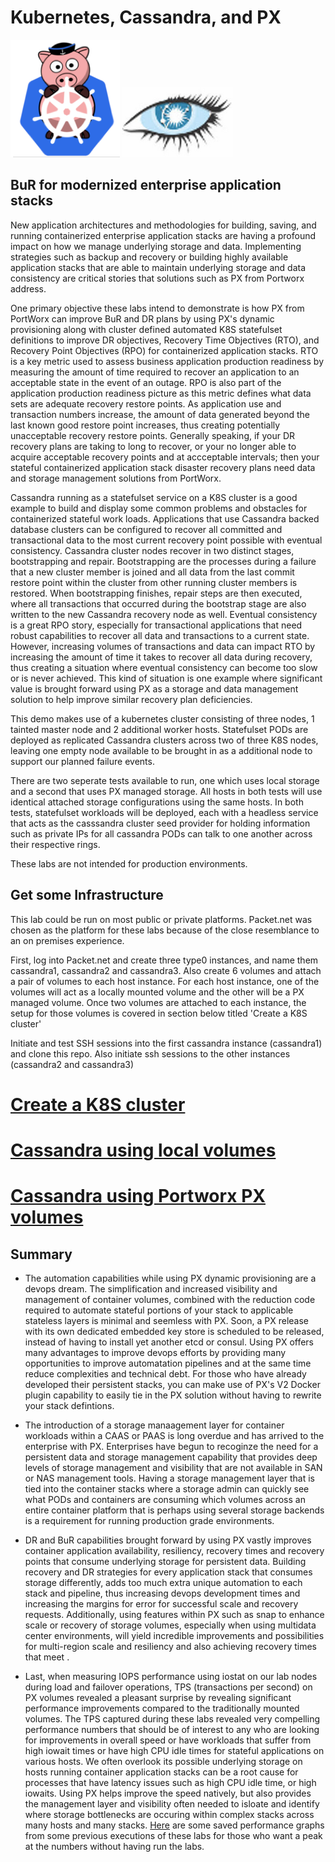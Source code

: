 # Kubernetes, Cassandra, and PX  

![](images/px_k8s.png)    ![](images/cassandra.png)    

## BuR for modernized enterprise application stacks

New application architectures and methodologies for building, saving, and running containerized enterprise application stacks are having a profound impact on how we manage underlying storage and data.  Implementing strategies such as backup and recovery or building highly available application stacks that are able to maintain underlying storage and data consistency are critical stories that solutions such as  PX from Portworx address.   

One primary objective these labs intend to demonstrate is how PX from PortWorx can improve BuR and DR plans by using PX's dynamic provisioning along with cluster defined automated K8S statefulset definitions to improve DR objectives, Recovery Time Objectives (RTO), and Recovery Point Objectives (RPO) for containerized application stacks.    RTO is a key metric used to assess business application production readiness by measuring the amount of time required to recover an application to an acceptable state in the event of an outage.  RPO is also part of the application production readiness picture as this metric defines what data sets are adequate recovery restore points.  As application use and transaction numbers increase, the amount of data generated beyond the last known good restore point increases, thus creating potentially unacceptable recovery restore points.   Generally speaking, if your DR recovery plans are taking to long to recover, or your no longer able to acquire acceptable recovery points and at accceptable intervals; then your stateful containerized application stack disaster recovery plans need data and storage management solutions from PortWorx.   

Cassandra running as a statefulset service on a K8S cluster is a good example to build and display some common problems and obstacles for containerized stateful work loads.  Applications that use Cassandra backed database clusters can be configured to recover all committed and transactional data to the most current recovery point possible with eventual consistency.   Cassandra cluster nodes recover in two distinct stages, bootstrapping and repair.   Bootstrapping are the processes during a failure that a new cluster member is joined and all data from the last commit restore point within the cluster from other running cluster members is restored.   When bootstrapping finishes, repair steps are then executed, where all transactions that occurred during the bootstrap stage are also written to the new Cassandra recovery node as well.   Eventual consistency is a great RPO story, especially for transactional applications that need robust capabilities to recover all data and transactions to a current state.  However, increasing volumes of transactions and data can impact RTO by increasing the amount of time it takes to recover all data during recovery, thus creating a situation where eventual consistency can become too slow or is never achieved.   This kind of situation is one example where significant value is brought forward using PX as a storage and data management solution to help improve similar recovery plan deficiencies.   

This demo makes use of a kubernetes cluster consisting of three nodes, 1 tainted master node and 2 additional worker hosts.   Statefulset  PODs are deployed as replicated Cassandra clusters across two of three K8S nodes, leaving one empty node available to be brought in as a additional node to support our planned failure events.  

There are two seperate tests available to run, one which uses local storage and a second that uses PX managed storage.   All hosts in both tests will use identical attached storage configurations using the same hosts.   In both tests, statefulset workloads will be deployed, each with a headless service that acts as the casssandra cluster seed provider for holding information such as private IPs for all cassandra PODs can talk to one another across their respective rings.       

These labs are not intended for production environments.  

## Get some Infrastructure

This lab could be run on most public or private platforms.   Packet.net was chosen as the platform for these labs because of the close resemblance to an on premises experience.

First, log into Packet.net and create three type0 instances, and name them cassandra1, cassandra2 and cassandra3.   Also create 6 volumes and attach a pair of volumes to each host instance.  For each host instance, one of the volumes will act as a locally mounted volume and the other will be a PX managed volume.  Once two volumes are attached to each instance, the setup for those volumes is covered in section below titled 'Create a K8S cluster'

Initiate and test SSH sessions into the first cassandra instance (cassandra1) and clone this repo.  Also initiate ssh sessions to the other instances (cassandra2 and cassandra3)


# [Create a K8S cluster](K8S_create/K8S_setup.md)


# [Cassandra using local volumes](cassandra-local/README.md)


# [Cassandra using Portworx PX volumes](cassandra-px/README.md)


## Summary



- The automation capabilities while using PX dynamic provisioning are a devops dream.   The simplification and increased visibility and management of container volumes, combined with the reduction code required to automate stateful portions of your stack to applicable stateless layers is minimal and seemless with PX.   Soon, a PX release with its own dedicated embedded key store is scheduled to be released, instead of having to install yet another etcd or consul.  Using PX offers many advantages to improve devops efforts by providing many opportunities to improve automatation pipelines and at the same time reduce complexities and technical debt.  For those who have already developed their persistent stacks, you can make use of PX's V2 Docker plugin capability to easily tie in the PX solution without having to rewrite your stack defintions.

- The introduction of a storage manaagement layer for container workloads within a CAAS or PAAS is long overdue and has arrived to the enterprise with PX.  Enterprises have begun to recoginze the need for a persistent data and storage management capability that provides deep levels of storage management and visibility that are not available in SAN or NAS management tools.   Having a storage management layer that is tied into the container stacks where a storage admin can quickly see what PODs and containers are consuming which volumes across an entire container platform that is perhaps using several storage backends is a requirement for running production grade environments.

- DR and BuR capabilities brought forward by using PX vastly improves container application availability, resiliency, recovery times and recovery points that consume underlying storage for persistent data.  Building recovery and DR strategies for every application stack that  consumes storage differently, adds too much extra unique automation to each stack and pipeline, thus increasing devops development times and increasing the margins for error for successful scale and recovery requests.  Additionally, using features within PX such as snap to enhance scale or recovery of storage volumes, especially when using multidata center environments, will yield incredible improvements and possibilities for multi-region scale and resiliency and also achieving recovery times that meet .

- Last, when measuring IOPS performance using iostat on our lab nodes during load and failover operations, TPS (transactions per second) on PX volumes revealed a pleasant surprise by revealing significant performance improvements compared to the traditionally mounted volumes.   The TPS captured during these labs revealed very compelling performance numbers that should be of interest to any who are looking for improvements in overall speed or have workloads that suffer from high iowait times or have high CPU idle times for stateful applications on various hosts.   We often overlook its possible underlying storage on hosts running container application stacks can be a root cause for processes that have latency issues such as high CPU idle time, or high iowaits.   Using PX helps improve the speed natively, but also provides the management layer and visibility often needed to isloate and identify where storage bottlenecks are occuring within complex stacks across many hosts and many stacks.   [Here](images/TPS_details.pdf) are some saved performance graphs from some previous executions of these labs for those who want a peak at the numbers without having run the labs.




